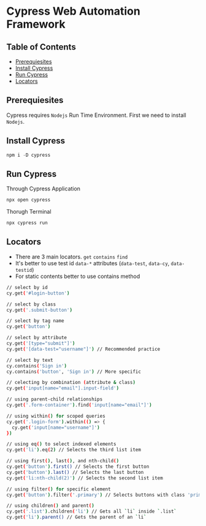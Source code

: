 # Cypress Web Automation Framework

## Table of Contents

- [Prerequiesites](#prerequiesites)
- [Install Cypress](#install-cypress)
- [Run Cypress](#run-cypress)
- [Locators](#locators)

## Prerequiesites

Cypress requires `Nodejs` Run Time Environment. First we need to install `Nodejs`.

## Install Cypress

```js
npm i -D cypress
```

## Run Cypress

Through Cypress Application
```bash
npx open cypress
```

Thorugh Terminal
```bash
npx cypress run
```

## Locators

- There are 3 main locators. `get` `contains` `find`
- It's better to use test id `data-*` attributes (`data-test`, `data-cy`, `data-testid`)
- For static contents better to use contains method
```bash
// select by id
cy.get('#login-button')

// select by class
cy.get('.submit-button')

// select by tag name
cy.get('button')

// select by attribute
cy.get('[type="submit"]')
cy.get('[data-test="username"]') // Recommended practice

// select by text
cy.contains('Sign in')
cy.contains('button', 'Sign in') // More specific

// celecting by combination (attribute & class)
cy.get('input[name="email"].input-field')

// using parent-child relationships
cy.get('.form-container').find('input[name="email"]')

// using within() for scoped queries
cy.get('.login-form').within(() => {
  cy.get('input[name="username"]')
})

// using eq() to select indexed elements
cy.get('li').eq(2) // Selects the third list item

// using first(), last(), and nth-child()
cy.get('button').first() // Selects the first button
cy.get('button').last() // Selects the last button
cy.get('li:nth-child(2)') // Selects the second list item

// using filter() for specific element
cy.get('button').filter('.primary') // Selects buttons with class 'primary'

// using children() and parent()
cy.get('.list').children('li') // Gets all `li` inside `.list`
cy.get('li').parent() // Gets the parent of an `li`
```
